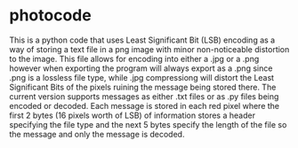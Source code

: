 # photocode
This is a python code that uses Least Significant Bit (LSB) encoding as a way of storing a text file in a png image with minor non-noticeable distortion to the image.
This file allows for encoding into either a .jpg or a .png however when exporting the program will always export as a .png since .png is a lossless file type, while .jpg compressiong will distort the Least Significant Bits of the pixels ruining the message being stored there.
The current version supports messages as either .txt files or as .py files being encoded or decoded.
Each message is stored in each red pixel where the first 2 bytes (16 pixels worth of LSB) of information stores a header specifying the file type and the next 5 bytes specify the length of the file so the message and only the message is decoded.
